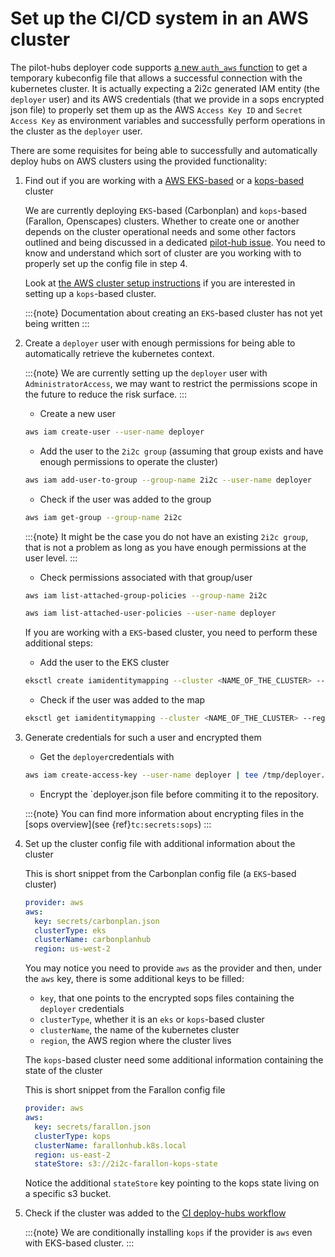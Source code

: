 # Set up the CI/CD system in an AWS cluster

The pilot-hubs deployer code supports [a new `auth_aws` function](https://github.com/2i2c-org/pilot-hubs/blob/e96e7bcded187870dc2e07d6626de8a12586ed32/deployer/hub.py#L126)
to get a temporary kubeconfig file that allows a successful connection with the
kubernetes cluster.
It is actually expecting a 2i2c generated IAM entity (the `deployer` user) and its
AWS credentials (that we provide in a sops encrypted json file) to properly set them up
as the AWS `Access Key ID` and `Secret Access Key` as environment variables and
successfully perform operations in the cluster as the `deployer` user.

There are some requisites for being able to successfully and automatically deploy hubs
on AWS clusters using the provided functionality:

1. Find out if you are working with a [AWS EKS-based](https://aws.amazon.com/eks/) or a
[kops-based](https://kops.sigs.k8s.io/getting_started/aws/) cluster
  
   We are currently deploying `EKS`-based (Carbonplan) and `kops`-based (Farallon,
   Openscapes) clusters. Whether to create one or another depends on the cluster
   operational needs and some other factors outlined and being discussed in a dedicated
   [pilot-hub issue](https://github.com/2i2c-org/pilot-hubs/issues/431).
   You need to know and understand which sort of cluster are you working with to properly
   set up the config file in step 4.

   Look at [the AWS cluster setup instructions](new-cluster:aws) if you are interested in
   setting up a `kops`-based cluster.

   :::{note}
   Documentation about creating an `EKS`-based cluster has not yet being written
   :::

2. Create a `deployer` user with enough permissions for being able to automatically
retrieve the kubernetes context.

   :::{note}
   We are currently setting up the `deployer` user with `AdministratorAccess`, we may
   want to restrict the permissions scope in the future to reduce the risk surface.
   :::

   * Create a new user

   ```bash
   aws iam create-user --user-name deployer
   ```

   * Add the user to the `2i2c group` (assuming that group exists and have enough
   permissions to operate the cluster)

   ```bash
   aws iam add-user-to-group --group-name 2i2c --user-name deployer
   ```

   * Check if the user was added to the group

   ```bash
   aws iam get-group --group-name 2i2c
   ```

   :::{note}
   It might be the case you do not have an existing `2i2c group`, that is not a problem
   as long as you have enough permissions at the user level.
   :::

   * Check permissions associated with that group/user

   ```bash
   aws iam list-attached-group-policies --group-name 2i2c

   aws iam list-attached-user-policies --user-name deployer
   ```

   If you are working with a `EKS`-based cluster, you need to perform these additional
   steps:

   * Add the user to the EKS cluster

   ```bash
   eksctl create iamidentitymapping --cluster <NAME_OF_THE_CLUSTER> --region=<REGION> --arn arn:aws:iam::<ACCOUNT_ID>:user/deployer --group system:masters --username admin
   ```

   * Check if the user was added to the map

   ```bash
   eksctl get iamidentitymapping --cluster <NAME_OF_THE_CLUSTER> --region=<REGION>
   ```

3. Generate credentials for such a user and encrypted them

   * Get the `deployer`credentials with

   ```bash
   aws iam create-access-key --user-name deployer | tee /tmp/deployer.json
   ```

   * Encrypt the `deployer.json file before commiting it to the repository.

   :::{note}
   You can find more information about encrypting files in the [sops overview](see {ref}`tc:secrets:sops`)
   :::

4. Set up the cluster config file with additional information about the cluster

   This is short snippet from the Carbonplan config file (a `EKS`-based cluster)

   ```yaml
   provider: aws
   aws:
     key: secrets/carbonplan.json
     clusterType: eks
     clusterName: carbonplanhub
     region: us-west-2
   ```

   You may notice you need to provide `aws` as the provider and then, under the `aws` key,
   there is some additional keys to be filled:

     * `key`, that one points to the encrypted sops files containing the `deployer` credentials
     * `clusterType`, whether it is an `eks` or `kops`-based cluster
     * `clusterName`, the name of the kubernetes cluster
     * `region`, the AWS region where the cluster lives

   The `kops`-based cluster need some additional information containing the state of the cluster

   This is short snippet from the Farallon config file

   ```yaml
   provider: aws
   aws:
     key: secrets/farallon.json
     clusterType: kops
     clusterName: farallonhub.k8s.local
     region: us-east-2
     stateStore: s3://2i2c-farallon-kops-state
   ```

   Notice the additional `stateStore` key pointing to the kops state living on a specific s3 bucket.

5. Check if the cluster was added to the [CI deploy-hubs workflow](https://github.com/2i2c-org/pilot-hubs/blob/e96e7bcded187870dc2e07d6626de8a12586ed32/.github/workflows/deploy-hubs.yaml#L31-L36)

   :::{note}
   We are conditionally installing `kops` if the provider is `aws` even with EKS-based cluster.
   :::


 